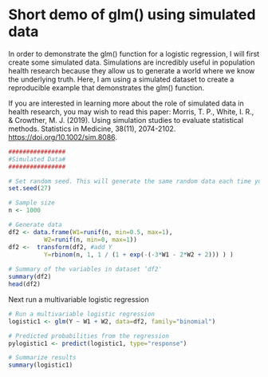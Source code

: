 # Short demo of glm() using simulated data

In order to demonstrate the glm() function for a logistic regression, I will first create some simulated data. Simulations are incredibly useful in population health research because they allow us to generate a world where we know the underlying truth. Here, I am using a simulated dataset to create a reproducible example that demonstrates the glm() function. 

If you are interested in learning more about the role of simulated data in health research, you may wish to read this paper: Morris, T. P., White, I. R., & Crowther, M. J. (2019). Using simulation studies to evaluate statistical methods. Statistics in Medicine, 38(11), 2074-2102. https://doi.org/10.1002/sim.8086.

```r
################
#Simulated Data#
################

# Set random seed. This will generate the same random data each time you run this code.
set.seed(27)

# Sample size
n <- 1000

# Generate data
df2 <- data.frame(W1=runif(n, min=0.5, max=1),
		  W2=runif(n, min=0, max=1))
df2 <-  transform(df2, #add Y
		  Y=rbinom(n, 1, 1 / (1 + exp(-(-3*W1 - 2*W2 + 2))) ) )
 
# Summary of the variables in dataset ‘df2'
summary(df2)
head(df2)
```

Next run a multivariable logistic regression

```r
# Run a multivariable logistic regression
logistic1 <- glm(Y ~ W1 + W2, data=df2, family="binomial")

# Predicted probabilities from the regression
pylogistic1 <- predict(logistic1, type="response")

# Summarize results
summary(logistic1)
```
